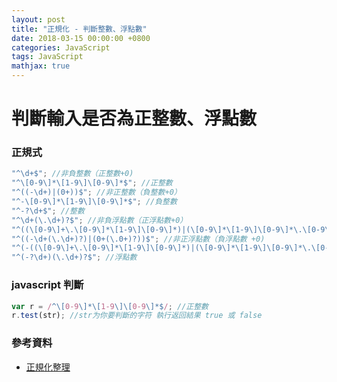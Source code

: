 ```yaml
---
layout: post
title: "正規化 - 判斷整數、浮點數"
date: 2018-03-15 00:00:00 +0800
categories: JavaScript
tags: JavaScript
mathjax: true
---
```


# 判斷輸入是否為正整數、浮點數

### 正規式

```js
"^\d+$"; //非負整數（正整數+0)
"^\[0-9\]*\[1-9\]\[0-9\]*$"; //正整數
"^((-\d+)|(0+))$"; //非正整數（負整數+0）
"^-\[0-9\]*\[1-9\]\[0-9\]*$"; //負整數
"^-?\d+$"; //整數
"^\d+(\.\d+)?$"; //非負浮點數（正浮點數+0）
"^((\[0-9\]+\.\[0-9\]*\[1-9\]\[0-9\]*)|(\[0-9\]*\[1-9\]\[0-9\]*\.\[0-9\]+)|(\[0-9\]*\[1-9\]\[0-9\]*))$"; //正浮點數
"^((-\d+(\.\d+)?)|(0+(\.0+)?))$"; //非正浮點數（負浮點數 +0)
"^(-((\[0-9\]+\.\[0-9\]*\[1-9\]\[0-9\]*)|(\[0-9\]*\[1-9\]\[0-9\]*\.\[0-9\]+)|(\[0-9\]*\[1-9\]\[0-9\]*)))$"; //負浮點數
"^(-?\d+)(\.\d+)?$"; //浮點數
```

### javascript 判斷

```js
var r = /^\[0-9\]*\[1-9\]\[0-9\]*$/; //正整數
r.test(str); //str为你要判斷的字符 執行返回結果 true 或 false
```

### 參考資料

- [正規化整理](https://atedev.wordpress.com/2007/11/23/%E6%AD%A3%E8%A6%8F%E8%A1%A8%E7%A4%BA%E5%BC%8F-regular-expression/)
